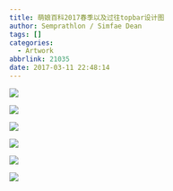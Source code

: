 ```yaml
---
title: 萌娘百科2017春季以及过往topbar设计图
author: Semprathlon / Simfae Dean
tags: []
categories:
  - Artwork
abbrlink: 21035
date: 2017-03-11 22:48:14
---
```

[![](__ASSETS_HOST_NAME__/2017/03/zhMoegirl17spring-1024x160.jpg)](__ASSETS_HOST_NAME__/2017/03/zhMoegirl17spring.jpg)

<!--more-->

[![](__ASSETS_HOST_NAME__/2017/03/zhMoegirl15winter-1024x160.jpg)](__ASSETS_HOST_NAME__/2017/03/zhMoegirl15winter.jpg)

[![](__ASSETS_HOST_NAME__/2017/03/zhMoegirl16fall-1024x149.jpg)](__ASSETS_HOST_NAME__/2017/03/zhMoegirl16fall.jpg)

[![](__ASSETS_HOST_NAME__/2017/03/zhMoegirl16spring.jpg)](__ASSETS_HOST_NAME__/2017/03/zhMoegirl16spring.jpg)

[![](__ASSETS_HOST_NAME__/2017/03/zhMoegirl16summer-1024x205.jpg)](__ASSETS_HOST_NAME__/2017/03/zhMoegirl16summer.jpg)

[![](__ASSETS_HOST_NAME__/2017/03/zhMoegirl16winter-1024x187.jpg)](__ASSETS_HOST_NAME__/2017/03/zhMoegirl16winter.jpg)
